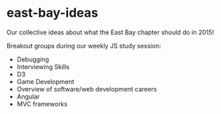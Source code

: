 # east-bay-ideas
Our collective ideas about what the East Bay chapter should do in 2015!

Breakout groups during our weekly JS study session:
- Debugging
- Interviewing Skills
- D3
- Game Development
- Overview of software/web development careers
- Angular
- MVC frameworks
